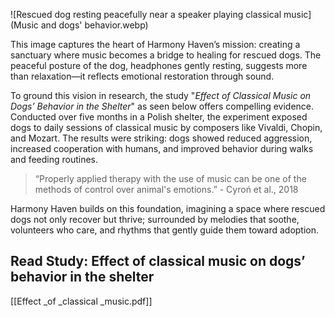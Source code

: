 ![Rescued dog resting peacefully near a speaker playing classical music](Music and dogs' behavior.webp)

This image captures the heart of Harmony Haven’s mission: creating a sanctuary where music becomes a bridge to healing for rescued dogs. The peaceful posture of the dog, headphones gently resting, suggests more than relaxation—it reflects emotional restoration through sound.

To ground this vision in research, the study "_Effect of Classical Music on Dogs’ Behavior in the Shelter_" as seen below offers compelling evidence. Conducted over five months in a Polish shelter, the experiment exposed dogs to daily sessions of classical music by composers like Vivaldi, Chopin, and Mozart. The results were striking: dogs showed reduced aggression, increased cooperation with humans, and improved behavior during walks and feeding routines.

> “Properly applied therapy with the use of music can be one of the methods of control over animal's emotions.” - Cyroń et al., 2018

Harmony Haven builds on this foundation, imagining a space where rescued dogs not only recover but thrive; surrounded by melodies that soothe, volunteers who care, and rhythms that gently guide them toward adoption.
## Read Study: Effect of classical music on dogs’ behavior in the shelter
[[Effect _of _classical _music.pdf]]
